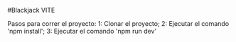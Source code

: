 #Blackjack VITE


Pasos para correr el proyecto:
1: Clonar el proyecto;
2: Ejecutar el comando 'npm install';
3: Ejecutar el comando 'npm run dev'